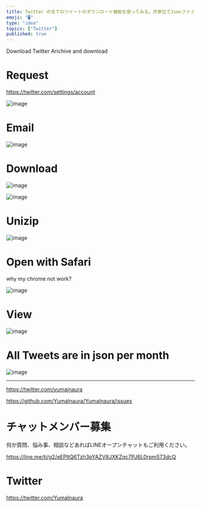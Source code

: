 ```yaml
---
title: Twitter の全てのツイートのダウンロード機能を使ってみる。月単位でJsonファイルが吐き出され、HTMLとjsで読み込む、わりとモダン
emoji: "🖥"
type: "idea"
topics: ["Twitter"]
published: true
---
```



Download Twitter Arichive and download

# Request

https://twitter.com/settings/account

![image](https://user-images.githubusercontent.com/13635059/51356033-692abc80-1afc-11e9-9fe1-e18d8d708444.png)

# Email

![image](https://user-images.githubusercontent.com/13635059/51356041-75167e80-1afc-11e9-9d25-76a079216211.png)

# Download

![image](https://user-images.githubusercontent.com/13635059/51356049-7b0c5f80-1afc-11e9-99d5-4c2680cd046a.png)

![image](https://user-images.githubusercontent.com/13635059/51356057-852e5e00-1afc-11e9-97e9-ecc431308315.png)

# Unizip

![image](https://user-images.githubusercontent.com/13635059/51356076-9ecfa580-1afc-11e9-931c-ce6236e2ceb6.png)


# Open with Safari

why my chrome not work?

![image](https://user-images.githubusercontent.com/13635059/51356190-04bc2d00-1afd-11e9-9036-3fae506127d5.png)

# View

![image](https://user-images.githubusercontent.com/13635059/51356203-0f76c200-1afd-11e9-9569-aaca779faa85.png)

# All Tweets are in json per month

![image](https://user-images.githubusercontent.com/13635059/51356253-3fbe6080-1afd-11e9-95a8-d46404c7031e.png)


---

https://twitter.com/yumainaura

https://github.com/YumaInaura/YumaInaura/issues









<!-- Update From Qiita API -->

# チャットメンバー募集


何か質問、悩み事、相談などあればLINEオープンチャットもご利用ください。

https://line.me/ti/g2/eEPltQ6Tzh3pYAZV8JXKZqc7PJ6L0rpm573dcQ





# Twitter


https://twitter.com/YumaInaura


<!-- Update From Qiita API -->


